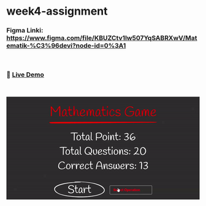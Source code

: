 # week4-assignment

### Figma Linki: https://www.figma.com/file/KBUZCtv1lw507YqSABRXwV/Matematik-%C3%96devi?node-id=0%3A1

<br>

### 🔗 [**Live Demo**](https://mathematics-quiz-react.netlify.app/)

<br>

![Marvel](./src/math-quiz.gif)